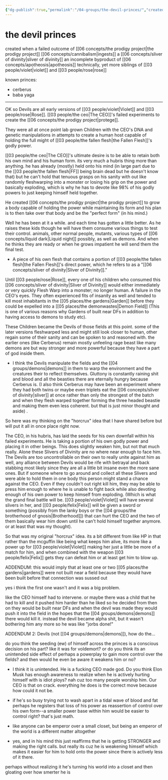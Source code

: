 ```yaml
---
{"dg-publish":true,"permalink":"/04-groups/the-devil-princes/","created":"2024-10-28T09:22:56.084-05:00","updated":"2024-12-27T12:07:27.368-06:00"}
---
```


# the devil princes
created when a failed outcome of [[06 concepts/the prodigy project\|the prodigy project]] [[06 concepts/cannibalism\|ingests]] a [[06 concepts/sliver of divinity\|sliver of divinity]]
an incomplete byproduct of [[06 concepts/apotheosis\|apotheosis]]
technically, yet more siblings of [[03 people/violet\|violet]] and [[03 people/rose\|rose]]

known princes:
- cerberus
- baba yaga

---
OK so Devils are all early versions of [[03 people/violet\|Violet]] and [[03 people/rose\|Rose]]. [[03 people/the ceo\|The CEO]]'s failed experiments to create the [[06 concepts/the prodigy project\|protege]].

They were all at once point lab grown Children with the CEO's DNA and genetic manipulations in attempts to create a human host capable of holding the full might of [[03 people/the fallen flesh\|the Fallen Flesh]]'s godly power.

[[03 people/the ceo\|The CEO]]'s ultimate desire is to be able to retain both his own mind and his human form. its very much a hubris thing more than anything. he has already (mostly) held onto his mind (in large part due to the [[03 people/the fallen flesh\|FF]] being brain dead but he doesn't know that) but he can't hold that tenuous grasps on his sanity with out like randomly fleshwarping into a monster or losing his grip on the power and basically exploding, which is why he has to devote like 98% of his godly powers to just keeping himself held together.

He created [[06 concepts/the prodigy project\|the prodigy project]] to grow a body capable of holding the power while maintaining its form and his plan is to then take over that body and be the "perfect form" (in his mind.)

Well he has been at it a while. and each time has gotten a little better. As he raises these kids though he will have them consume various things to test their control. animals, other normal people, mutants, various types of [[06 concepts/liquid dark\|Liquid night]] possibly, as well as demons. And when he thinks they are ready or when he grows impatient he will send them the final test.

- A piece of his own flesh that contains a portion of [[03 people/the fallen flesh\|the Fallen Flesh]]'s direct power, which he refers to as a "[[06 concepts/sliver of divinity\|Sliver of Divinity]]."

Until [[03 people/rose\|Rose]], every one of his children who consumed this [[06 concepts/sliver of divinity\|Sliver of Divinity]] would either immediately or very quickly Flesh Warp into a monster; no longer human. A failure in the CEO's eyes. They often experienced fits of insanity as well and tended to kill most inhabitants in the [[05 places/the gardens\|Garden]] before they could be expelled into a [[05 places/the demonwastes\|Demon Field]] (This is one of various reasons why Gardens of built near DFs in addition to having access to demons to study etc).

These Children became the Devils of those fields at this point. some of the later versions fleshwarped less and might still look closer to human, other regain some of their sanity and can be spoken to and reasoned with. the earlier ones (like Cerberus) remain mostly unfeeling rage beast like many demons are but way stronger and more powerful because they have a part of god inside them.

- I think the Devils manipulate the fields and the [[04 groups/demons\|demons]] in them to warp the environment and the creatures their to reflect themselves. Gluttony is constantly raining shit and blood and all the beasties there are eternally hungry because Cerberus is. (I also think Cerberus may have been an experiment where they had both twins or maybe even triplets eat the [[06 concepts/sliver of divinity\|sliver]] at once rather than only the strongest of the batch and when they flesh warped together forming the three headed beastie and making them even less coherent. but that is just minor thought and aside) .

So here was my thinking on the "horcrux" idea that I have shared before but will put it all in once place right now.

The CEO, in his hubris, has laid the seeds for his own downfall within his failed experiments. He is taking a portion of his own godly power and placing it in other beings. This does slightly weaken him, but not that much really. Alone these Slivers of Divinity are no where near enough to face him. The Devils are too uncontrollable on their own to really unite against him as well, any alliance between Devils would be rife with betrayal and back stabbing most likely since they are all a little bit insane even the more sane ones. But if someone where to go around and collect all these Slivers and were able to hold them in one body this person might stand a chance against the CEO. Even if they couldn't out right kill him, they may be able to press him enough to where he is unable to fight back while also devoting enough of his own power to keep himself from exploding. (Which is what the grand final battle will be. [[03 people/violet\|Violet]] will have several slivers in her, and [[03 people/felix\|Felix]] will be given a sword or something (possibly from the lanky boys or the [[04 groups/the brotherhood of gnosis\|Brotherhood]]) that can hurt the CEO and the two of them basically wear him down until he can't hold himself together anymore. or at least that was my thought).

So that was my original "horcrux" idea. its a bit different from like HP in that rather than the mcguffin like being what keeps him alive, its more like a power up for [[03 people/violet\|Violet]] making her just a little be more of a match for him, and when combined with the weapon [[03 people/felix\|Felix]] gets they can defeat him or at least get him to blow up.

ADDENDUM: this would imply that at least one or two [[05 places/the gardens\|gardens]] were not built near a field because they would have been built before that connection was sussed out

yes i think the first one wasn't and it was a big problem.

like the CEO himself had to intervene. or maybe there was a child that he had to kill and it pushed him harder than he liked so he decided from then on they would be built near DFs and when the devil was made they would push it into the field in the hopes that the [[04 groups/demons\|demons]] there would kill it. instead the devil became alpha shit, but it wasn't bothering him any more so he was like "jorbs done!"

ADDENDUM 2: Devils (not [[04 groups/demons\|demons]]), how do the…

⁠do you think the seeding (ew) of himself across the princes is a conscious decision on his part? like it was for voldemort? or do you think its an unintended side effect of perhaps a powerplay to gain more control over the fields? and then would he even be aware it weakens him or no?

- I think it is unintended. He is a fucking CEO made god. Do you think Elon Musk has enough awareness to realize when he is actively hurting himself with is idiot ploys? nah cuz too many people worship him. Our CEO is that on crack. everything he does is the correct move because how could it not be.

- if he's so busy trying not to wash apart in a tidal wave of blood and fat perhaps he registers that loss of his power as reassertion of control over his own form--a smaller power base within him would be easier to control right? that's just math.

- like anyone can be emperor over a small closet, but being an emperor of the world is a different matter altogether

- yes, and in his mind this just reaffirms that he is getting STRONGER and making the right calls. but really its cuz he is weakening himself which makes it easier for him to hold onto the power since there is actively less of it there.

perhaps without realizing it he's turning his world into a closet and then gloating over how smerter he is